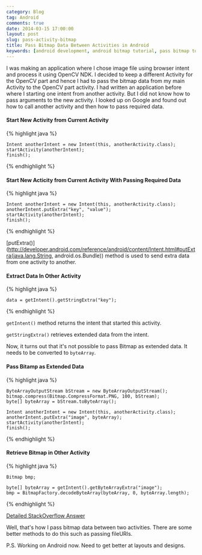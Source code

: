 ```yaml
---
category: Blog
tag: Android
comments: true
date: 2014-03-15 17:00:00
layout: post
slug: pass-activity-bitmap
title: Pass Bitmap Data Between Activities in Android
keywords: [android development, android bitmap tutorial, pass bitmap to another activity, android bitmap in bundle, android camera bitmap]
---
```


I was making an application where I chose image file using browser intent and process it using OpenCV NDK. I decided to keep a different Activity for the OpenCV part and hence I had to pass the bitmap data from my main Activity to the OpenCV part activity. I had written an application before where I starting one intent from another activity. But I did not know how to pass arguments to the new activity. I looked up on Google and found out how to call another activity and then how to pass required data.

#### Start New Activity from Current Activity

{% highlight java %}

    Intent anotherIntent = new Intent(this, anotherActivity.class);
    startActivity(anotherIntent);
    finish();

{% endhighlight %}

#### Start New Acticity from Current Activity With Passing Required Data

{% highlight java %}

    Intent anotherIntent = new Intent(this, anotherActivity.class);
    anotherIntent.putExtra("key", "value");
    startActivity(anotherIntent);
    finish();

{% endhighlight %}

[putExtra()](http://developer.android.com/reference/android/content/Intent.html#putExtra(java.lang.String, android.os.Bundle)) method is used to send extra data from one activity to another.

#### Extract Data In Other Activity

{% highlight java %}

    data = getIntent().getStringExtra("key");

{% endhighlight %}

`getIntent()` method returns the intent that started this activity.

`getStringExtra()` retrieves extended data from the intent.

Now, it turns out that it's not possible to pass Bitmap as extended data. It needs to be converted to `byteArray`.

#### Pass Bitamp as Extended Data

{% highlight java %}

    ByteArrayOutputStream bStream = new ByteArrayOutputStream();
    bitmap.compress(Bitmap.CompressFormat.PNG, 100, bStream);
    byte[] byteArray = bStream.toByteArray();

    Intent anotherIntent = new Intent(this, anotherActivity.class);
    anotherIntent.putExtra("image", byteArray);
    startActivity(anotherIntent);
    finish();

{% endhighlight %}

#### Retrieve Bitmap in Other Activity

{% highlight java %}

    Bitmap bmp;

    byte[] byteArray = getIntent().getByteArrayExtra("image");
    bmp = BitmapFactory.decodeByteArray(byteArray, 0, byteArray.length);

{% endhighlight %}

[Detailed StackOverflow Answer](http://stackoverflow.com/questions/12908048/passing-bitmap-between-two-activities)

Well, that's how I pass bitmap data between two activities. There are some better methods to do this such as passing fileURIs. 

P.S. Working on Android now. Need to get better at layouts and designs.

